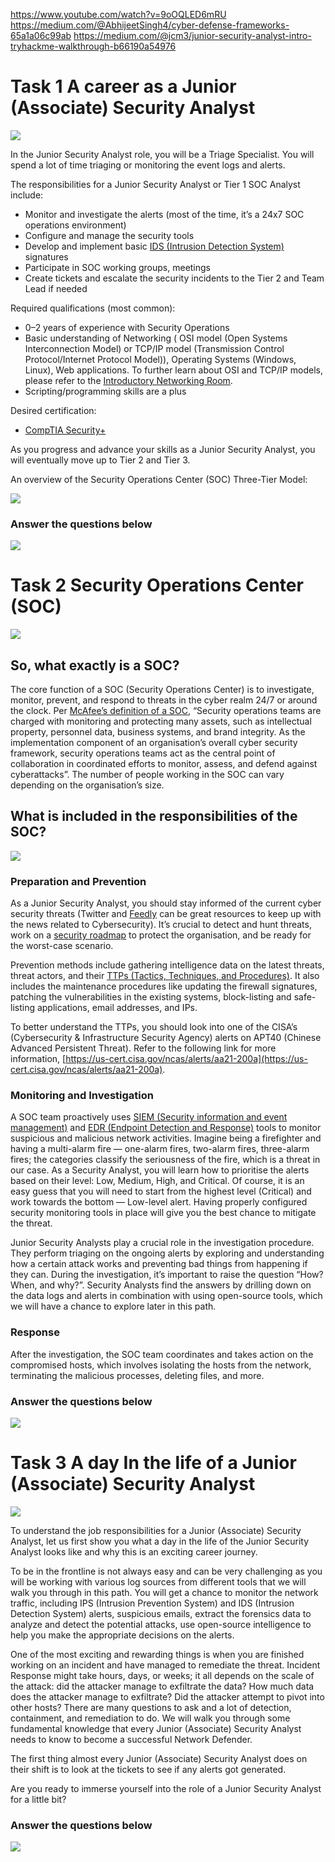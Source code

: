 https://www.youtube.com/watch?v=9oOQLED6mRU
https://medium.com/@AbhijeetSingh4/cyber-defense-frameworks-65a1a06c99ab
https://medium.com/@jcm3/junior-security-analyst-intro-tryhackme-walkthrough-b66190a54976

# Task 1 A career as a Junior (Associate) Security Analyst

![](_resources/01%20Junior%20Security%20Analyst%20Intro/c731e402beb5c65a7ac3df11b2c9b88c_MD5.webp)

In the Junior Security Analyst role, you will be a Triage Specialist. You will spend a lot of time triaging or monitoring the event logs and alerts.

The responsibilities for a Junior Security Analyst or Tier 1 SOC Analyst include:

- Monitor and investigate the alerts (most of the time, it’s a 24x7 SOC operations environment)
- Configure and manage the security tools
- Develop and implement basic [IDS (Intrusion Detection System)](https://www.barracuda.com/glossary/intrusion-detection-system) signatures
- Participate in SOC working groups, meetings
- Create tickets and escalate the security incidents to the Tier 2 and Team Lead if needed

Required qualifications (most common):

- 0–2 years of experience with Security Operations
- Basic understanding of Networking ( OSI model (Open Systems Interconnection Model) or TCP/IP model (Transmission Control Protocol/Internet Protocol Model)), Operating Systems (Windows, Linux), Web applications. To further learn about OSI and TCP/IP models, please refer to the [Introductory Networking Room](https://tryhackme.com/room/introtonetworking).
- Scripting/programming skills are a plus

Desired certification:

- [CompTIA Security+](https://www.comptia.org/certifications/security)

As you progress and advance your skills as a Junior Security Analyst, you will eventually move up to Tier 2 and Tier 3.

An overview of the Security Operations Center (SOC) Three-Tier Model:

![](_resources/01%20Junior%20Security%20Analyst%20Intro/179e59228a29d20bc32253b2217a887e_MD5.jpg)

### Answer the questions below

![](_resources/01%20Junior%20Security%20Analyst%20Intro/144b28a7fe814c0937b3c9c48d791445_MD5.jpg)

# Task 2 Security Operations Center (SOC)

![](_resources/01%20Junior%20Security%20Analyst%20Intro/a5eb259bcd86536e2f9a7d200abcf891_MD5.jpg)

## **So, what exactly is a SOC?**

The core function of a SOC (Security Operations Center) is to investigate, monitor, prevent, and respond to threats in the cyber realm 24/7 or around the clock. Per [McAfee’s definition of a SOC](https://www.mcafee.com/enterprise/en-us/security-awareness/operations/what-is-soc.html), “Security operations teams are charged with monitoring and protecting many assets, such as intellectual property, personnel data, business systems, and brand integrity. As the implementation component of an organisation’s overall cyber security framework, security operations teams act as the central point of collaboration in coordinated efforts to monitor, assess, and defend against cyberattacks”. The number of people working in the SOC can vary depending on the organisation’s size.

## **What is included in the responsibilities of the SOC?**

![](_resources/01%20Junior%20Security%20Analyst%20Intro/21239ecde1b0cab57a5faf714c0aa4f5_MD5.jpg)

### **Preparation and Prevention**

As a Junior Security Analyst, you should stay informed of the current cyber security threats (Twitter and [Feedly](https://feedly.com/i/welcome) can be great resources to keep up with the news related to Cybersecurity). It’s crucial to detect and hunt threats, work on a [security roadmap](https://www.mcafee.com/enterprise/en-us/security-awareness/cybersecurity/creating-cybersecurity-strategy.html) to protect the organisation, and be ready for the worst-case scenario.

Prevention methods include gathering intelligence data on the latest threats, threat actors, and their [TTPs (Tactics, Techniques, and Procedures)](https://www.optiv.com/explore-optiv-insights/blog/tactics-techniques-and-procedures-ttps-within-cyber-threat-intelligence). It also includes the maintenance procedures like updating the firewall signatures, patching the vulnerabilities in the existing systems, block-listing and safe-listing applications, email addresses, and IPs.

To better understand the TTPs, you should look into one of the CISA’s (Cybersecurity & Infrastructure Security Agency) alerts on APT40 (Chinese Advanced Persistent Threat). Refer to the following link for more information, [https://us-cert.cisa.gov/ncas/alerts/aa21-200a](https://us-cert.cisa.gov/ncas/alerts/aa21-200a).

### **Monitoring and Investigation**

A SOC team proactively uses [SIEM (Security information and event management)](https://www.fireeye.com/products/helix/what-is-siem-and-how-does-it-work.html) and [EDR (Endpoint Detection and Response)](https://www.mcafee.com/enterprise/en-us/security-awareness/endpoint/what-is-endpoint-detection-and-response.html) tools to monitor suspicious and malicious network activities. Imagine being a firefighter and having a multi-alarm fire — one-alarm fires, two-alarm fires, three-alarm fires; the categories classify the seriousness of the fire, which is a threat in our case. As a Security Analyst, you will learn how to prioritise the alerts based on their level: Low, Medium, High, and Critical. Of course, it is an easy guess that you will need to start from the highest level (Critical) and work towards the bottom — Low-level alert. Having properly configured security monitoring tools in place will give you the best chance to mitigate the threat.

Junior Security Analysts play a crucial role in the investigation procedure. They perform triaging on the ongoing alerts by exploring and understanding how a certain attack works and preventing bad things from happening if they can. During the investigation, it’s important to raise the question “How? When, and why?”. Security Analysts find the answers by drilling down on the data logs and alerts in combination with using open-source tools, which we will have a chance to explore later in this path.

### **Response**

After the investigation, the SOC team coordinates and takes action on the compromised hosts, which involves isolating the hosts from the network, terminating the malicious processes, deleting files, and more.

### Answer the questions below 

![](_resources/01%20Junior%20Security%20Analyst%20Intro/6ac8ec314af70b6b11bc09597e61e83c_MD5.jpg)

# Task 3 A day In the life of a Junior (Associate) Security Analyst

![](_resources/01%20Junior%20Security%20Analyst%20Intro/2025feb27de86cd54d517067f134d2f7_MD5.jpg)

To understand the job responsibilities for a Junior (Associate) Security Analyst, let us first show you what a day in the life of the Junior Security Analyst looks like and why this is an exciting career journey.

To be in the frontline is not always easy and can be very challenging as you will be working with various log sources from different tools that we will walk you through in this path. You will get a chance to monitor the network traffic, including IPS (Intrusion Prevention System) and IDS (Intrusion Detection System) alerts, suspicious emails, extract the forensics data to analyze and detect the potential attacks, use open-source intelligence to help you make the appropriate decisions on the alerts.

One of the most exciting and rewarding things is when you are finished working on an incident and have managed to remediate the threat. Incident Response might take hours, days, or weeks; it all depends on the scale of the attack: did the attacker manage to exfiltrate the data? How much data does the attacker manage to exfiltrate? Did the attacker attempt to pivot into other hosts? There are many questions to ask and a lot of detection, containment, and remediation to do. We will walk you through some fundamental knowledge that every Junior (Associate) Security Analyst needs to know to become a successful Network Defender.

The first thing almost every Junior (Associate) Security Analyst does on their shift is to look at the tickets to see if any alerts got generated.

Are you ready to immerse yourself into the role of a Junior Security Analyst for a little bit?

### Answer the questions below 

![](_resources/01%20Junior%20Security%20Analyst%20Intro/7704c2a946cfb2261156b4ce55a7b553_MD5.jpg)